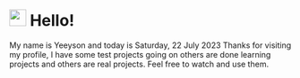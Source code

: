  <h1>
    <img src="https://emojis.slackmojis.com/emojis/images/1643510097/45343/hi.gif?1643510097" width="30"/> 
    Hello!
 </h1>
 <p>
    My name is Yeeyson and today is Saturday, 22 July 2023
    Thanks for visiting my profile, I have some test projects going on others are done learning projects and others are real projects.
    Feel free to watch and use them.
 </p>